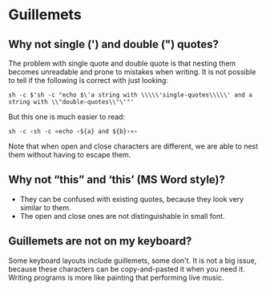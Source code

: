 # Guillemets

## Why not single (') and double (") quotes?
The problem with single quote and double quote is that nesting them becomes unreadable and prone to mistakes when writing.
It is not possible to tell if the following is correct with just looking:

```
sh -c $'sh -c "echo $\'a string with \\\\\'single-quotes\\\\\' and a string with \\"double-quotes\\"\'"'
```

But this one is much easier to read:
```
sh -c ‹sh -c «echo ‹${a} and ${b}›»›
```

Note that when open and close characters are different, we are able to nest them without having to escape them.

## Why not “this” and ‘this’ (MS Word style)?

- They can be confused with existing quotes, because they look very similar to them.
- The open and close ones are not distinguishable in small font.

## Guillemets are not on my keyboard?

Some keyboard layouts include guillemets, some don't.
It is not a big issue, because these characters can be copy-and-pasted it when you need it.
Writing programs is more like painting that performing live music.
